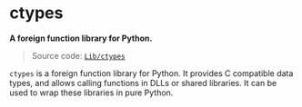 # ctypes

**A foreign function library for Python.**

> Source code: [`Lib/ctypes`](https://github.com/python/cpython/tree/3.12/Lib/ctypes)

`ctypes` is a foreign function library for Python. It provides C compatible data types, and allows calling functions in DLLs or shared libraries. It can be used to wrap these libraries in pure Python.
